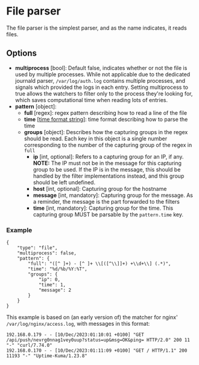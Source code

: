 # File parser

The file parser is the simplest parser, and as the name indicates, it reads files.

## Options

* **multiprocess** [bool]: Default false, indicates whether or not the file is used by multiple processes. While not applicable due to the dedicated journald parser, `/var/log/auth.log` contains multiple processes, and signals which provided the logs in each entry. Setting multiprocess to true allows the watchers to filter only to the process they're looking for, which saves computational time when reading lots of entries.
* **pattern** [object]:
    * **full** [regex]: regex pattern describing how to read a line of the file
    * **time** [[time format string](https://en.cppreference.com/w/cpp/io/manip/get_time)]: time format describing how to parse the time
    * **groups** [object]: Describes how the capturing groups in the regex should be read. Each key in this object is a single number corresponding to the number of the capturing group of the regex in `full`
        * **ip** [int, optional]: Refers to a capturing group for an IP, if any. **NOTE:** The IP must not be in the message for this capturing group to be used. If the IP is in the message, this should be handled by the filter implementations instead, and this group should be left undefined.
        * **host** [int, optional]: Capturing group for the hostname
        * **message** [int, mandatory]: Capturing group for the message. As a reminder, the message is the part forwarded to the filters
        * **time** [int, mandatory]: Capturing group for the time. This capturing group MUST be parsable by the `pattern.time` key.

### Example
```
{
    "type": "file",
    "multiprocess": false,
    "pattern": {
        "full": "([^ ]+) - [^ ]+ \\[([^\\]]+) +\\d+\\] (.*)",
        "time": "%d/%b/%Y:%T",
        "groups": {
            "ip": 0,
            "time": 1,
            "message": 2
        }
    }
}
```
This example is based on (an early version of) the matcher for nginx' `/var/log/nginx/access.log`, with messages in this format:
```
192.168.0.179 - - [10/Dec/2023:01:10:01 +0100] "GET /api/push/nevrg0nnag1vey0uup?status=up&msg=OK&ping= HTTP/2.0" 200 11 "-" "curl/7.74.0"
192.168.0.170 - - [10/Dec/2023:01:11:09 +0100] "GET / HTTP/1.1" 200 11193 "-" "Uptime-Kuma/1.23.8"
```

